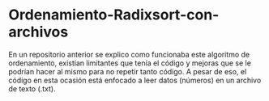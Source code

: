 # Ordenamiento-Radixsort-con-archivos
En un repositorio anterior se explico como funcionaba este algoritmo de ordenamiento, existían limitantes que tenía el código y mejoras que se le podrían hacer al mismo para no repetir tanto código.  A pesar de eso, el código en esta ocasión está enfocado a leer datos (números) en un archivo de texto (.txt).

